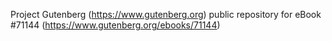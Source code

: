Project Gutenberg (https://www.gutenberg.org) public repository for
eBook #71144 (https://www.gutenberg.org/ebooks/71144)
